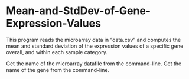 # Mean-and-StdDev-of-Gene-Expression-Values

This program reads the microarray data in “data.csv” and computes the mean and standard deviation of the expression values of a specific gene overall, and within each sample category.

Get the name of the microarray datafile from the command-line.
Get the name of the gene from the command-line.
